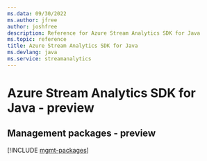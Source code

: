 ```yaml
---
ms.data: 09/30/2022
ms.author: jfree
author: joshfree
description: Reference for Azure Stream Analytics SDK for Java
ms.topic: reference
title: Azure Stream Analytics SDK for Java
ms.devlang: java
ms.service: streamanalytics
---
```

# Azure Stream Analytics SDK for Java - preview

## Management packages - preview
[!INCLUDE [mgmt-packages](stream-analytics-mgmt-index.md)]